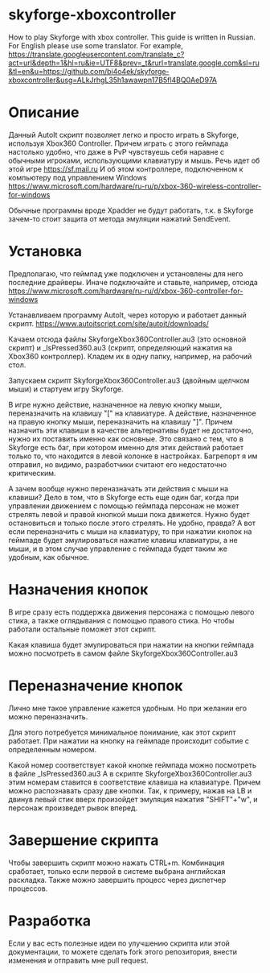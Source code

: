 # skyforge-xboxcontroller
How to play Skyforge with xbox controller.
This guide is written in Russian. For English please use some translator. For example, https://translate.googleusercontent.com/translate_c?act=url&depth=1&hl=ru&ie=UTF8&prev=_t&rurl=translate.google.com&sl=ru&tl=en&u=https://github.com/bi4o4ek/skyforge-xboxcontroller&usg=ALkJrhgL35h1awawpn17B5fl4BQ0AeD97A

# Описание
Данный AutoIt скрипт позволяет легко и просто играть в Skyforge, используя Xbox360 Controller.
Причем играть с этого геймпада настолько удобно, что даже в PvP чувствуешь себя наравне с обычными игроками, использующими клавиатуру и мышь.
Речь идет об этой игре https://sf.mail.ru
И об этом контроллере, подключенном к компьютеру под управлением Windows https://www.microsoft.com/hardware/ru-ru/p/xbox-360-wireless-controller-for-windows

Обычные программы вроде Xpadder не будут работать, т.к. в Skyforge зачем-то стоит защита от метода эмуляции нажатий SendEvent.

# Установка
Предполагаю, что геймпад уже подключен и установлены для него последние драйверы. Иначе подключайте и ставьте, например, отсюда https://www.microsoft.com/hardware/ru-ru/d/xbox-360-controller-for-windows

Устанавливаем программу AutoIt, через которую и работает данный скрипт. https://www.autoitscript.com/site/autoit/downloads/

Качаем отсюда файлы SkyforgeXbox360Controller.au3 (это основной скрипт) и _IsPressed360.au3 (скрипт, определяющий нажатия на Xbox360 контроллер). Кладем их в одну папку, например, на рабочий стол.

Запускаем скрипт SkyforgeXbox360Controller.au3 (двойным щелчком мыши) и стартуем игру Skyforge.

В игре нужно действие, назначенное на левую кнопку мыши, переназначить на клавишу "[" на клавиатуре. А действие, назначенное на правую кнопку мыши, переназначить на клавишу "]". Причем назначить эти клавиши в качестве альтернативы будет не достаточно, нужно их поставить именно как основные. Это связано с тем, что в Skyforge есть баг, при котором именно для этих действий работает только то, что находится в левой колонке в настройках. Багрепорт я им отправил, но видимо, разработчики считают его недостаточно критическим.

А зачем вообще нужно переназначать эти действия с мыши на клавиши? Дело в том, что в Skyforge есть еще один баг, когда при управлении движением с помощью геймпада персонаж не может стрелять левой и правой кнопкой мыши пока движется. Нужно будет остановиться и только после этого стрелять. Не удобно, правда? А вот если переназначить с мыши на клавиатуру, то при нажатии кнопок на геймпаде будет эмулироваться нажатие клавиш клавиатуры, а не мыши, и в этом случае управление с геймпада будет таким же удобным, как обычное.

# Назначения кнопок
В игре сразу есть поддержка движения персонажа с помощью левого стика, а также оглядывания с помощью правого стика. Но чтобы работали остальные поможет этот скрипт.

Какая клавиша будет эмулироваться при нажатии на кнопки геймпада можно посмотреть в самом файле SkyforgeXbox360Controller.au3

# Переназначение кнопок
Лично мне такое управление кажется удобным. Но при желании его можно переназначить.

Для этого потребуется минимальное понимание, как этот скрипт работает.
При нажатии на кнопку на геймпаде происходит событие с определенным номером.

Какой номер соответствует какой кнопке геймпада можно посмотреть в файле _IsPressed360.au3
А в скрипте SkyforgeXbox360Controller.au3 этим номерам ставится в соответствие клавиша на клавиатуре.
Причем можно распознавать сразу две кнопки. Так, к примеру, нажав на LB и двинув левый стик вверх произойдет эмуляция нажатия "SHIFT"+"w", и персонаж произведет рывок вперед.

# Завершение скрипта
Чтобы завершить скрипт можно нажать CTRL+m. Комбинация сработает, только если первой в системе выбрана английская раскладка.
Также можно завершить процесс через диспетчер процессов.

# Разработка
Если у вас есть полезные идеи по улучшению скрипта или этой документации, то можете сделать fork этого репозитория, внести изменения и отправить мне pull request.




